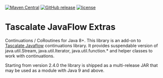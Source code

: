 [![Maven Central](https://img.shields.io/maven-central/v/net.tascalate.javaflow/net.tascalate.javaflow.extras.svg)](https://search.maven.org/artifact/net.tascalate.javaflow/net.tascalate.javaflow.extras/2.4.3/jar) [![GitHub release](https://img.shields.io/github/release/vsilaev/tascalate-javaflow-extras.svg)](https://github.com/vsilaev/tascalate-javaflow-extras/releases/tag/2.4.3) [![license](https://img.shields.io/github/license/vsilaev/tascalate-javaflow-extras.svg)](https://github.com/vsilaev/tascalate-javaflow-extras/blob/master/LICENSE)

# Tascalate JavaFlow Extras
Continuations / CoRoutines for Java 8+. This library is an add-on to [Tascalate Javaflow](https://github.com/vsilaev/tascalate-javaflow) continuations library. It provides suspendable version of java.util.Stream, java.util.Iterator, java.util.function.*  and helper classes to work with continuations.

Starting from version 2.4.0 the library is shipped as a multi-release JAR that may be used as a module with Java 9 and above.
